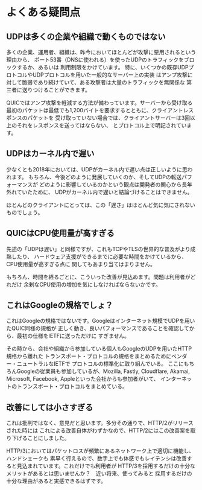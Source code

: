 # よくある疑問点

## UDPは多くの企業や組織で動くものではない
多くの企業、運用者、組織は、昨今においてほとんどが攻撃に悪用されるという理由から、
ポート53番（DNSに使われる）を使ったUDPのトラフィックをブロックするか、あるいは
利用制限をかけています。
特に、いくつかの既存UDPプロトコルやUDPプロトコルを用いた一般的なサーバー上の実装
はアンプ攻撃に対して脆弱であり続けていて、ある攻撃者は大量のトラフィックを無関係な
第三者に送りつけることができます。

QUICではアンプ攻撃を軽減する方法が備わっています。サーバーから受け取る
最初のパケットは最低でも1,200バイトを要求するとともに、クライアントレスポンスのパケットを
受け取っていない場合では、クライアントサーバーは3回以上のそれをレスポンスを送ってはならない、
とプロトコル上で明記されています。

## UDPはカーネル内で遅い

少なくとも2018年においては、UDPがカーネル内で遅い点は正しいように思われます。
もちろん、今後どのように発展していくのか、そしてUDPの転送パフォーマンスが
どのように影響しているのかという観点は開発者の関心から長年外れていたために、
UDPがカーネル内で遅いと結論づけることはできません。

ほとんどのクライアントにとっては、この「遅さ」はほとんど気に気にされないものでしょう。

## QUICはCPU使用量が高すぎる

先述の「UDPは遅い」と同様ですが、これもTCPやTLSの世界的な普及がより成熟したり、
ハードウェア支援ができるまでに必要な時間をかけているから、CPU使用量が高すぎる点に
関してもあまり当てはまりません。

もちろん、時間を経るごとに、こういった改善が見込めます。問題は利用者がどれだけ
余剰なCPU使用の増加を気にしなければならないかです。

## これはGoogleの規格でしょ？

これはGoogleの規格ではないです。Googleはインターネット規模でUDPを用いたQUIC同様の規格が
正しく動き、良いパフォーマンスであることを確認してから、最初の仕様をIETFに送っただけに
すぎません。

その時から、会社や組織から参加している個人もGoogleのUDPを用いたHTTP規格から離れた
トランスポート・プロトコルの規格をまとめるためにベンダー・ニュートラルなIETFで
プロトコルの標準化に取り組んでいる。
ここにもちろんGoogleの従業員も参加しているが、Mozilla, Fastly, Cloudflare,
Akamai, Microsoft, Facebook, Appleといった会社からも参加者がいて、
インターネットのトランスポート・プロトコルをまとめている。


## 改善にしては小さすぎる

これは批判ではなく、意見だと思います。多分その通りで、HTTP/2がリリースされた時には
これによる改善自体がわずかなので、HTTP/2にはこの改善案を取り下げることにしました。

HTTP/3においてはパケットロスが頻繁にあるネットワーク上で適切に機能し、ハンドシェークも
素早く行えるので、数字上でも体感でもレイテンシは改善すると見込まれています。これだけでも利用者が
HTTP/3を採用するだけの十分なメリットがあるとは思いませんか？　近い将来、使ってみると
採用するだけの十分な理由があると実感できるはずです。

